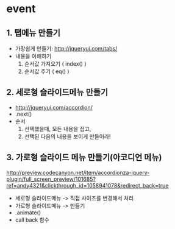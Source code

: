 # event

## 1. 탭메뉴 만들기
- 가장쉽게 만들기: <http://jqueryui.com/tabs/>
- 내용을 이해하기
    1. 순서값 가져오기 ( index() )
    2. 순서값 주기 ( eq() )

## 2. 세로형 슬라이드메뉴 만들기
- <http://jqueryui.com/accordion/>
- .next()
- 순서
	1. 선택했을때, 모든 내용을 접고,
	2. 선택된 다음의 내용을 보이게 만들어라!

## 3. 가로형 슬라이드 메뉴 만들기(아코디언 메뉴)
<http://preview.codecanyon.net/item/accordionza-jquery-plugin/full_screen_preview/101685?ref=andy4321&clickthrough_id=1058941078&redirect_back=true>
- 세로형 슬라이드메뉴 -> 직접 사이즈를 변경해서 처리
- 가로형 슬라이드메뉴 -> 만들기
- .animate()
- call back 함수










>